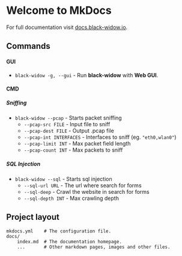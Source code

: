 # Welcome to MkDocs

For full documentation visit [docs.black-widow.io](https://docs.black-widow.io).

## Commands


#### GUI
* `black-widow -g, --gui` - Run **black-widow** with **Web GUI**.


#### CMD

##### Sniffing
* `black-widow --pcap` - Starts packet sniffing
  * `--pcap-src FILE` - Input file to sniff
  * `--pcap-dest FILE` - Output .pcap file
  * `--pcap-int INTERFACES` - Interfaces to sniff (eg. `"eth0,wlan0"`)
  * `--pcap-limit INT` - Max packet field length
  * `--pcap-count INT` - Max packets to sniff

##### SQL Injection
* `black-widow --sql` - Starts sql injection
  * `--sql-url URL` - The url where search for forms
  * `--sql-deep` - Crawl the website in search for forms
  * `--sql-depth INT` - Max crawling depth



## Project layout
    mkdocs.yml    # The configuration file.
    docs/
        index.md  # The documentation homepage.
        ...       # Other markdown pages, images and other files.
